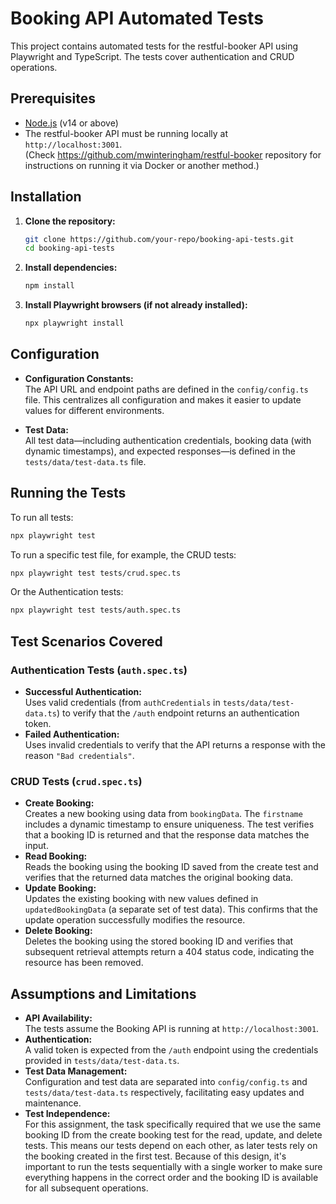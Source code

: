 # Booking API Automated Tests

This project contains automated tests for the restful-booker API using Playwright and TypeScript. The tests cover authentication and CRUD operations.

## Prerequisites

- [Node.js](https://nodejs.org/en/) (v14 or above)
- The restful-booker API must be running locally at `http://localhost:3001`.  
  (Check https://github.com/mwinteringham/restful-booker repository for instructions on running it via Docker or another method.)

## Installation

1. **Clone the repository:**

   ```bash
   git clone https://github.com/your-repo/booking-api-tests.git
   cd booking-api-tests
   ```

2. **Install dependencies:**

   ```bash
   npm install
   ```

3. **Install Playwright browsers (if not already installed):**

   ```bash
   npx playwright install
   ```

## Configuration

- **Configuration Constants:**  
  The API URL and endpoint paths are defined in the `config/config.ts` file. This centralizes all configuration and makes it easier to update values for different environments.

- **Test Data:**  
  All test data—including authentication credentials, booking data (with dynamic timestamps), and expected responses—is defined in the `tests/data/test-data.ts` file.

## Running the Tests

To run all tests:

```bash
npx playwright test
```

To run a specific test file, for example, the CRUD tests:

```bash
npx playwright test tests/crud.spec.ts
```

Or the Authentication tests:

```bash
npx playwright test tests/auth.spec.ts
```

## Test Scenarios Covered

### Authentication Tests (`auth.spec.ts`)
- **Successful Authentication:**  
  Uses valid credentials (from `authCredentials` in `tests/data/test-data.ts`) to verify that the `/auth` endpoint returns an authentication token.
- **Failed Authentication:**  
  Uses invalid credentials to verify that the API returns a response with the reason `"Bad credentials"`.

### CRUD Tests (`crud.spec.ts`)
- **Create Booking:**  
  Creates a new booking using data from `bookingData`. The `firstname` includes a dynamic timestamp to ensure uniqueness. The test verifies that a booking ID is returned and that the response data matches the input.
- **Read Booking:**  
  Reads the booking using the booking ID saved from the create test and verifies that the returned data matches the original booking data.
- **Update Booking:**  
  Updates the existing booking with new values defined in `updatedBookingData` (a separate set of test data). This confirms that the update operation successfully modifies the resource.
- **Delete Booking:**  
  Deletes the booking using the stored booking ID and verifies that subsequent retrieval attempts return a 404 status code, indicating the resource has been removed.

## Assumptions and Limitations

- **API Availability:**  
  The tests assume the Booking API is running at `http://localhost:3001`.
- **Authentication:**  
  A valid token is expected from the `/auth` endpoint using the credentials provided in `tests/data/test-data.ts`.
- **Test Data Management:**  
  Configuration and test data are separated into `config/config.ts` and `tests/data/test-data.ts` respectively, facilitating easy updates and maintenance.
- **Test Independence:**  
  For this assignment, the task specifically required that we use the same booking ID from the create booking test for the read, update, and delete tests. This means our tests depend on each other, as later tests rely on the booking created in the first test. Because of this design, it's important to run the tests sequentially with a single worker to make sure everything happens in the correct order and the booking ID is available for all subsequent operations.